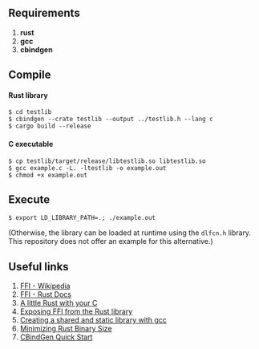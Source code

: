 ## Requirements
1. **rust**
2. **gcc**
3. **cbindgen**

## Compile
#### Rust library
```shell
$ cd testlib
$ cbindgen --crate testlib --output ../testlib.h --lang c
$ cargo build --release
```
#### C executable
```shell
$ cp testlib/target/release/libtestlib.so libtestlib.so
$ gcc example.c -L. -ltestlib -o example.out
$ chmod +x example.out
```

## Execute
```shell
$ export LD_LIBRARY_PATH=.; ./example.out
```
(Otherwise, the library can be loaded at runtime using the `dlfcn.h` library. This repository does not offer an example for this alternative.)

## Useful links
1. [FFI - Wikipedia](https://en.wikipedia.org/wiki/Foreign_function_interface)
2. [FFI - Rust Docs](https://doc.rust-lang.org/nomicon/ffi.html)
2. [A little Rust with your C](https://rust-embedded.github.io/book/interoperability/rust-with-c.html)
3. [Exposing FFI from the Rust library](https://svartalf.info/posts/2019-03-01-exposing-ffi-from-the-rust-library/)
4. [Creating a shared and static library with gcc](https://renenyffenegger.ch/notes/development/languages/C-C-plus-plus/GCC/create-libraries/index)
5. [Minimizing Rust Binary Size](https://github.com/johnthagen/min-sized-rust#minimizing-rust-binary-size)
6. [CBindGen Quick Start](https://github.com/eqrion/cbindgen#quick-start)
